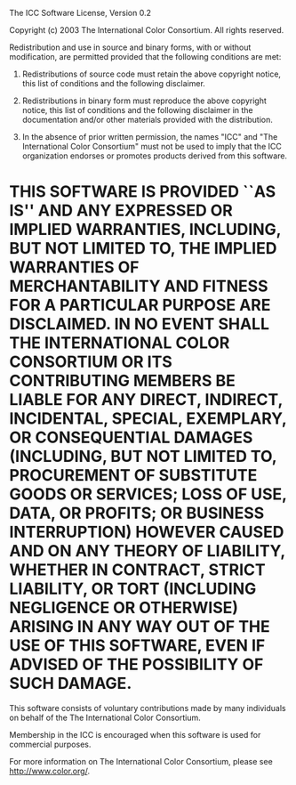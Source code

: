 
The ICC Software License, Version 0.2


Copyright (c) 2003 The International Color Consortium. All rights 
reserved.

Redistribution and use in source and binary forms, with or without
modification, are permitted provided that the following conditions
are met:

1. Redistributions of source code must retain the above copyright
   notice, this list of conditions and the following disclaimer. 

2. Redistributions in binary form must reproduce the above copyright
   notice, this list of conditions and the following disclaimer in
   the documentation and/or other materials provided with the
   distribution.

3. In the absence of prior written permission, the names "ICC" and "The
   International Color Consortium" must not be used to imply that the
   ICC organization endorses or promotes products derived from this
   software.

THIS SOFTWARE IS PROVIDED ``AS IS'' AND ANY EXPRESSED OR IMPLIED
WARRANTIES, INCLUDING, BUT NOT LIMITED TO, THE IMPLIED WARRANTIES
OF MERCHANTABILITY AND FITNESS FOR A PARTICULAR PURPOSE ARE
DISCLAIMED.  IN NO EVENT SHALL THE INTERNATIONAL COLOR CONSORTIUM OR
ITS CONTRIBUTING MEMBERS BE LIABLE FOR ANY DIRECT, INDIRECT, INCIDENTAL,
SPECIAL, EXEMPLARY, OR CONSEQUENTIAL DAMAGES (INCLUDING, BUT NOT
LIMITED TO, PROCUREMENT OF SUBSTITUTE GOODS OR SERVICES; LOSS OF
USE, DATA, OR PROFITS; OR BUSINESS INTERRUPTION) HOWEVER CAUSED AND
ON ANY THEORY OF LIABILITY, WHETHER IN CONTRACT, STRICT LIABILITY,
OR TORT (INCLUDING NEGLIGENCE OR OTHERWISE) ARISING IN ANY WAY OUT
OF THE USE OF THIS SOFTWARE, EVEN IF ADVISED OF THE POSSIBILITY OF
SUCH DAMAGE.
====================================================================

This software consists of voluntary contributions made by many
individuals on behalf of the The International Color Consortium. 


Membership in the ICC is encouraged when this software is used for
commercial purposes. 

  
For more information on The International Color Consortium, please
see <http://www.color.org/>.
